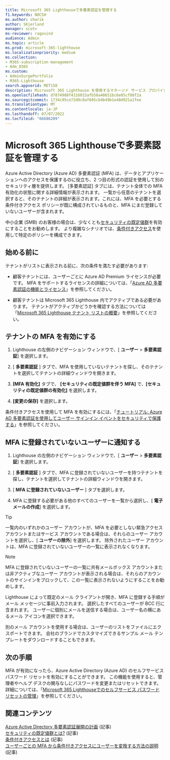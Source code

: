 ```yaml
---
title: Microsoft 365 Lighthouseで多要素認証を管理する
f1.keywords: NOCSH
ms.author: sharik
author: SKjerland
manager: scotv
ms-reviewer: ragovind
audience: Admin
ms.topic: article
ms.prod: microsoft-365-lighthouse
ms.localizationpriority: medium
ms.collection:
- M365-subscription-management
- Adm_O365
ms.custom:
- AdminSurgePortfolio
- M365-Lighthouse
search.appverid: MET150
description: Microsoft 365 Lighthouse を使用するマネージド サービス プロバイダー (MSP) 向けに、多要素認証を管理する方法を説明します。
ms.openlocfilehash: d7874988f4316015afb58a40651bc6e85cf88f2a
ms.sourcegitcommit: 1734c95ce72d9c8af695cb4b49b1e40d921a1fee
ms.translationtype: MT
ms.contentlocale: ja-JP
ms.lasthandoff: 07/07/2022
ms.locfileid: "66686209"
---
```

# <a name="manage-multifactor-authentication-in-microsoft-365-lighthouse"></a>Microsoft 365 Lighthouseで多要素認証を管理する

Azure Active Directory (Azure AD) 多要素認証 (MFA) は、データとアプリケーションへのアクセスを保護するのに役立ち、2 つ目の形式の認証を使用して別のセキュリティ層を提供します。 [多要素認証] タブには、テナント全体での MFA 有効化の状態に関する詳細情報が表示されます。 一覧から任意のテナントを選択すると、そのテナントの詳細が表示されます。これには、MFA を必要とする条件付きアクセス ポリシーが既に構成されているものと、MFA にまだ登録していないユーザーが含まれます。

中小企業 (SMB) のお客様の場合は、少なくとも[セキュリティの既定値群](/azure/active-directory/fundamentals/concept-fundamentals-security-defaults)を有効にすることをお勧めします。 より複雑なシナリオでは、[条件付きアクセス](/azure/active-directory/conditional-access/overview)を使用して特定のポリシーを構成できます。

## <a name="before-you-begin"></a>始める前に

テナントがリストに表示される前に、次の条件を満たす必要があります:

- 顧客テナントには、ユーザーごとに Azure AD Premium ライセンスが必要です。 MFA をサポートするライセンスの詳細については、「[Azure AD 多要素認証の機能とライセンス](/azure/active-directory/authentication/concept-mfa-licensing)」を参照してください。

- 顧客テナントは Microsoft 365 Lighthouse 内でアクティブである必要があります。 テナントがアクティブかどうかを確認する方法については「[Microsoft 365 Lighthouse テナント リストの概要](/microsoft-365/lighthouse/m365-lighthouse-tenant-list-overview)」を参照してください。

## <a name="enable-mfa-for-a-tenant"></a>テナントの MFA を有効にする

1. Lighthouse の左側のナビゲーション ウィンドウで、[ **ユーザー** > **多要素認証**] を選択します。

2. [ **多要素認証** ] タブで、MFA を使用していないテナントを探し、そのテナントを選択してテナントの詳細ウィンドウを開きます。

3. **[MFA 有効化]** タブで、 **[セキュリティの既定値群を伴う MFA]** で、**[セキュリティの既定値群の有効化]** を選択します。

4. **[変更の保存]** を選択します。

条件付きアクセスを使用して MFA を有効にするには、「[チュートリアル: Azure AD 多要素認証を使用してユーザー サインイン イベントをセキュリティで保護する](/azure/active-directory/authentication/tutorial-enable-azure-mfa)」を参照してください。

## <a name="notify-users-who-arent-registered-for-mfa"></a>MFA に登録されていないユーザーに通知する

1. Lighthouse の左側のナビゲーション ウィンドウで、[ **ユーザー** > **多要素認証**] を選択します。

2. [ **多要素認証** ] タブで、MFA に登録されていないユーザーを持つテナントを探し、テナントを選択してテナントの詳細ウィンドウを開きます。

3. [ **MFA に登録されていないユーザー** ] タブを選択します。

4. MFA に登録する必要がある他のすべてのユーザーを一覧から選択し、[ **電子メールの作成**] を選択します。

> [!TIP]
> 一覧内のいずれかのユーザー アカウントが、MFA を必要としない緊急アクセス アカウントまたはサービス アカウントである場合は、それらのユーザー アカウントを選択し、[ **ユーザーの除外**] を選択します。 除外されたユーザー アカウントは、MFA に登録されていないユーザーの一覧に表示されなくなります。

> [!NOTE]
> MFA に登録されていないユーザーの一覧に共有メールボックス アカウントまたは非アクティブなユーザー アカウントが表示される場合は、それらのアカウントのサインインをブロックして、この一覧に表示されないようにすることをお勧めします。


Lighthouse によって既定のメール クライアントが開き、MFA に登録する手順がメール メッセージに事前入力されます。 選択したすべてのユーザーが BCC 行に含まれます。 ユーザーに個別にメールを送信する場合は、ユーザー名の横にあるメール アイコンを選択できます。

別のメール アカウントを使用する場合は、ユーザーのリストをファイルにエクスポートできます。 会社のブランドでカスタマイズできるサンプル メール テンプレートをダウンロードすることもできます。

## <a name="next-steps"></a>次の手順

MFA が有効になったら、Azure Active Directory (Azure AD) のセルフサービス パスワード リセットを有効にすることができます。 この機能を使用すると、管理者やヘルプ デスクの関与なしにパスワードを変更またはリセットできます。 詳細については、「[Microsoft 365 Lighthouseでのセルフサービス パスワード リセットの管理](m365-lighthouse-manage-sspr.md)」を参照してください。

## <a name="related-content"></a>関連コンテンツ

[Azure Active Directory 多要素認証展開の計画](/azure/active-directory/authentication/howto-mfa-getstarted) (記事)\
[セキュリティの既定値群とは?](/azure/active-directory/fundamentals/concept-fundamentals-security-defaults) (記事)\
[条件付きアクセスとは](/azure/active-directory/conditional-access/overview) (記事)\
[ユーザーごとの MFA から条件付きアクセスにユーザーを変換する方法の説明](/azure/active-directory/authentication/howto-mfa-getstarted#convert-users-from-per-user-mfa-to-conditional-access-based-mfa) (記事)
